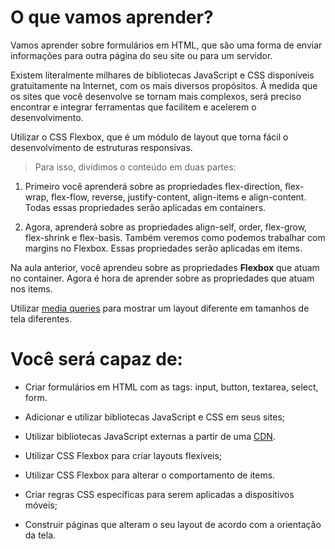 # O que vamos aprender?

Vamos aprender sobre formulários em HTML, que são uma forma de enviar informações para outra página do seu site ou para um servidor.

Existem literalmente milhares de bibliotecas JavaScript e CSS disponíveis gratuitamente na Internet, com os mais diversos propósitos. À medida que os sites que você desenvolve se tornam mais complexos, será preciso encontrar e integrar ferramentas que facilitem e acelerem o desenvolvimento.

Utilizar o CSS Flexbox, que é um módulo de layout que torna fácil o desenvolvimento de estruturas responsivas.

> Para isso, dividimos o conteúdo em duas partes:

1. Primeiro você aprenderá sobre as propriedades flex-direction, flex-wrap, flex-flow, reverse, justify-content, align-items e align-content. Todas essas propriedades serão aplicadas em containers.

2. Agora, aprenderá sobre as propriedades align-self, order, flex-grow, flex-shrink e flex-basis. Também veremos como podemos trabalhar com margins no Flexbox. Essas propriedades serão aplicadas em items.

Na aula anterior, você aprendeu sobre as propriedades **Flexbox** que atuam no container. Agora é hora de aprender sobre as propriedades que atuam nos items.

Utilizar [media queries](https://developer.mozilla.org/pt-BR/docs/Web/CSS/Media_Queries/Using_media_queries) para mostrar um layout diferente em tamanhos de tela diferentes.



# Você será capaz de:

* Criar formulários em HTML com as tags: input, button, textarea, select, form.

* Adicionar e utilizar bibliotecas JavaScript e CSS em seus sites;

* Utilizar bibliotecas JavaScript externas a partir de uma [CDN](https://www.gocache.com.br/cdn/).

* Utilizar CSS Flexbox para criar layouts flexíveis;

* Utilizar CSS Flexbox para alterar o comportamento de items.

* Criar regras CSS específicas para serem aplicadas a dispositivos móveis;

* Construir páginas que alteram o seu layout de acordo com a orientação da tela.
